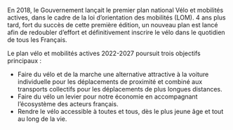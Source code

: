 <p>
  <span id="brief">
    En 2018, le Gouvernement lançait le premier plan national Vélo et mobilités actives, dans le cadre de la loi d’orientation des mobilités (LOM).
  </span>
  4 ans plus tard, fort du succès de cette première édition, un nouveau plan est lancé afin de redoubler d’effort et définitivement inscrire le vélo dans le quotidien de tous les Français.
</p>

<p>
  Le plan vélo et mobilités actives 2022-2027 poursuit trois objectifs principaux :
  <ul>
    <li>Faire du vélo et de la marche une alternative attractive à la voiture individuelle pour les déplacements de proximité et combiné aux transports collectifs pour les déplacements de plus longues distances.</li>
    <li>Faire du vélo un levier pour notre économie en accompagnant l’écosystème des acteurs français.</li>
    <li>Rendre le vélo accessible à toutes et tous, dès le plus jeune âge et tout au long de la vie.</li>
  </ul>
</p>
